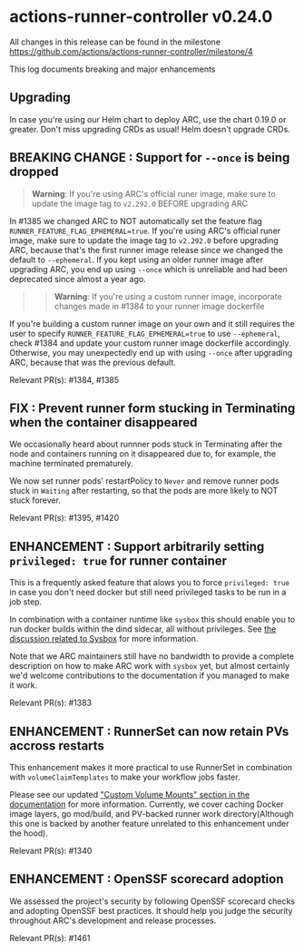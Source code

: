 # actions-runner-controller v0.24.0

All changes in this release can be found in the milestone https://github.com/actions/actions-runner-controller/milestone/4

This log documents breaking and major enhancements

## Upgrading

In case you're using our Helm chart to deploy ARC, use the chart 0.19.0 or greater. Don't miss upgrading CRDs as usual! Helm doesn't upgrade CRDs.

## BREAKING CHANGE : Support for `--once` is being dropped

> **Warning**: If you're using ARC's official runer image, make sure to update the image tag to `v2.292.0` BEFORE upgrading ARC

In #1385 we changed ARC to NOT automatically set the feature flag `RUNNER_FEATURE_FLAG_EPHEMERAL=true`. If you're using ARC's official runer image, make sure to update the image tag to `v2.292.0` before upgrading ARC, because that's the first runner image release since we changed the default to `--ephemeral`. If you kept using an older runner image after upgrading ARC, you end up using `--once` which is unreliable and had been deprecated since almost a year ago.

>> **Warning**: If you're using a custom runner image, incorporate changes made in #1384 to your runner image dockerfile

If you're building a custom runner image on your own and it still requires the user to specify `RUNNER_FEATURE_FLAG_EPHEMERAL=true` to use `--ephemeral`, check #1384 and update your custom runner image dockerfile accordingly. Otherwise, you may unexpectedly end up with using `--once` after upgrading ARC, because that was the previous default.

Relevant PR(s): #1384, #1385

## FIX : Prevent runner form stucking in Terminating when the container disappeared

We occasionally heard about runnner pods stuck in Terminating after the node and containers running on it disappeared due to, for example, the machine terminated prematurely.

We now set runner pods' restartPolicy to `Never` and remove runner pods stuck in `Waiting` after restarting, so that the pods are more likely to NOT stuck forever.

Relevant PR(s): #1395, #1420

## ENHANCEMENT : Support arbitrarily setting `privileged: true` for runner container

This is a frequently asked feature that alows you to force `privileged: true` in case you don't need docker but still need privileged tasks to be run in a job step.

In combination with a container runtime like `sysbox` this should enable you to run docker builds within the dind sidecar, all without privileges. See [the discussion related to Sysbox](https://github.com/actions/actions-runner-controller/discussions/977) for more information.

Note that we ARC maintainers still have no bandwidth to provide a complete description on how to make ARC work with `sysbox` yet, but almost certainly we'd welcome contributions to the documentation if you managed to make it work.

Relevant PR(s): #1383

## ENHANCEMENT : RunnerSet can now retain PVs accross restarts

This enhancement makes it more practical to use RunnerSet in combination with `volumeClaimTemplates` to make your workflow jobs faster.

Please see our updated ["Custom Volume Mounts" section in the documentation](https://github.com/actions-runner-controller/actions-runner-controller#custom-volume-mounts) for more information. Currently, we cover caching Docker image layers, go mod/build, and PV-backed runner work directory(Although this one is backed by another feature unrelated to this enhancement under the hood).

Relevant PR(s): #1340

## ENHANCEMENT : OpenSSF scorecard adoption

We assessed the project's security by following OpenSSF scorecard checks and adopting OpenSSF best practices.
It should help you judge the security throughout ARC's development and release processes.

Relevant PR(s): #1461
